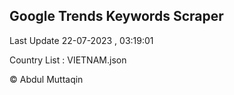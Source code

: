 

## Google Trends Keywords Scraper 
 
Last Update 22-07-2023 , 03:19:01

Country List :
VIETNAM.json



© Abdul Muttaqin 
